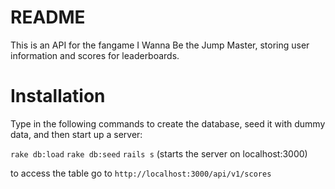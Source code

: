 # README

This is an API for the fangame I Wanna Be the Jump Master, storing user information and scores for leaderboards.

# Installation

Type in the following commands to create the database, seed it with dummy data, and then start up a server:

`rake db:load`
`rake db:seed`
`rails s` (starts the server on localhost:3000)


to access the table go to `http://localhost:3000/api/v1/scores`
